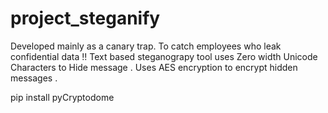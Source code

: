 # project_steganify
Developed mainly as a canary trap. To catch employees who leak confidential data !!
Text based steganograpy tool uses Zero width Unicode Characters to Hide message .
Uses AES encryption to encrypt hidden messages .

pip install pyCryptodome
